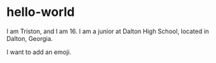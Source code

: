 # hello-world
I am Triston, and I am 16.
I am a junior at Dalton High School, located in Dalton, Georgia.


I want to add an emoji.
